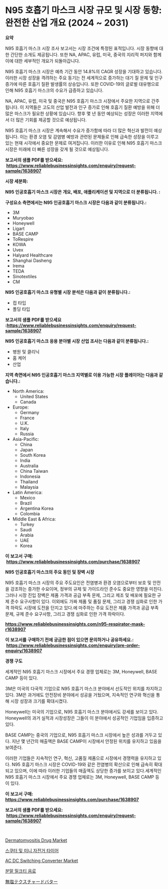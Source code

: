 <p><h1>N95 호흡기 마스크 시장 규모 및 시장 동향: 완전한 산업 개요 (2024 ~ 2031)</h1></p><p><strong>요약</strong></p>
<p><p>N95 호흡기 마스크 시장 조사 보고서는 시장 조건에 특정된 표적입니다. 시장 동향에 대한 간단한 소개도 제공됩니다. 또한 NA, APAC, 유럽, 미국, 중국의 지리적 퍼지와 함께 이에 대한 세부적인 개요가 되돌아갑니다.</p><p>N95 호흡기 마스크 시장은 예측 기간 동안 14.8%의 CAGR 성장을 기대하고 있습니다. 이러한 시장 성장을 격려하는 주요 동기는 전 세계적으로 증가하는 대기 질 문제 및 인구 증가에 따른 호흡기 질환 발생률의 상승입니다. 또한 COVID-19의 글로벌 대유행으로 인해 N95 호흡기 마스크의 수요가 급증하고 있습니다.</p><p>NA, APAC, 유럽, 미국 및 중국은 N95 호흡기 마스크 시장에서 주요한 지역으로 간주됩니다. 이 지역들은 고도의 산업 발전과 인구 증가로 인해 호흡기 질환 예방을 위해 더 많은 마스크가 필요한 상황에 있습니다. 향후 몇 년 동안 예상되는 성장은 이러한 지역에서 더 많은 기회를 제공할 것으로 예상됩니다.</p><p>N95 호흡기 마스크 시장은 계속해서 수요가 증가함에 따라 더 많은 혁신과 발전이 예상됩니다. 이는 환경 오염 및 감염병 예방과 관련된 문제들로 인해 급속한 성장을 이루고 있는 현재 시각에서 중요한 문제로 여겨집니다. 이러한 이유로 인해 N95 호흡기 마스크 시장은 미래에 더 빠른 성장을 갖게 될 것으로 예상됩니다.</p></p>
<p><strong>보고서의 샘플 PDF를 받으세요: &nbsp;<a href="https://www.reliablebusinessinsights.com/enquiry/request-sample/1638907">https://www.reliablebusinessinsights.com/enquiry/request-sample/1638907</a></strong></p>
<p><strong>시장 세분화:</strong></p>
<p><strong> N95 인공호흡기 마스크 시장은 개요, 배포, 애플리케이션 및 지역으로 더 분류됩니다. :</strong></p>
<p><strong>구성요소 측면에서는 N95 인공호흡기 마스크 시장은 다음과 같이 분류됩니다.:</strong></p>
<p><ul><li>3M</li><li>Muryobao</li><li>Honeywell</li><li>Ligart</li><li>BASE CAMP</li><li>ToRespire</li><li>KOWA</li><li>Uvex</li><li>Halyard Healthcare</li><li>Shanghai Dasheng</li><li>Irema</li><li>TEDA</li><li>Sinotextiles</li><li>CM</li></ul></p>
<p><strong> N95 인공호흡기 마스크 유형별 시장 분석은 다음과 같이 분류됩니다.:</strong></p>
<p><ul><li>컵 타입</li><li>폴딩 타입</li></ul></p>
<p><strong>보고서의 샘플 PDF를 받으세요 :<a href="https://www.reliablebusinessinsights.com/enquiry/request-sample/1638907">https://www.reliablebusinessinsights.com/enquiry/request-sample/1638907</a></strong></p>
<p><strong> N95 인공호흡기 마스크 응용 분야별 시장 산업 조사는 다음과 같이 분류됩니다.:</strong></p>
<p><ul><li>병원 및 클리닉</li><li>홈 케어</li><li>산업</li></ul></p>
<p><strong>지역 측면에서 N95 인공호흡기 마스크 지역별로 이용 가능한 시장 플레이어는 다음과 같습니다.:</strong></p>
<p><ul>
    <li>
        North America:
        <ul>
            <li>United States</li>
            <li>Canada</li>
        </ul>
    </li>
    <li>
        Europe:
        <ul>
            <li>Germany</li>
            <li>France</li>
            <li>U.K.</li>
            <li>Italy</li>
            <li>Russia</li>
        </ul>
    </li>
    <li>
        Asia-Pacific:
        <ul>
            <li>China</li>
            <li>Japan</li>
            <li>South Korea</li>
            <li>India</li>
            <li>Australia</li>
            <li>China Taiwan</li>
            <li>Indonesia</li>
            <li>Thailand</li>
            <li>Malaysia</li>
        </ul>
    </li>
    <li>
        Latin America:
        <ul>
            <li>Mexico</li>
            <li>Brazil</li>
            <li>Argentina Korea</li>
            <li>Colombia</li>
        </ul>
    </li>
    <li>
        Middle East & Africa:
        <ul>
            <li>Turkey</li>
            <li>Saudi</li>
            <li>Arabia</li>
            <li>UAE</li>
            <li>Korea</li>
        </ul>
    </li>
    </ul></p>
<p><strong>이 보고서 구매: &nbsp;<a href="https://www.reliablebusinessinsights.com/purchase/1638907">https://www.reliablebusinessinsights.com/purchase/1638907</a></strong></p>
<p><strong>N95 인공호흡기 마스크의 주요 동인 및 장벽 시장</strong></p>
<p><p>N95 호흡기 마스크 시장의 주요 주도요인은 전염병과 환경 오염으로부터 보호 및 안전을 강조하는 증가한 수요이며, 정부의 규제 및 가이드라인 준수도 중요한 영향을 미친다. 그러나 시장 진입 장벽은 제품 가격과 공급 부족 문제, 그리고 제조 및 배포에 필요한 규제 준수 요구사항이 있다. 이외에도 가짜 제품 및 품질 문제, 그리고 경쟁 심화로 인한 가격 하락도 시장에 도전을 던지고 있다.에 마주하는 주요 도전은 제품 가격과 공급 부족 문제, 규제 준수 요구사항, 그리고 경쟁 심화로 인한 가격 하락이다.</p></p>
<p><strong><a href="https://www.reliablebusinessinsights.com/n95-respirator-mask-r1638907">https://www.reliablebusinessinsights.com/n95-respirator-mask-r1638907</a></strong></p>
<p><strong>이 보고서를 구매하기 전에 궁금한 점이 있으면 문의하거나 공유하세요.: &nbsp;<a href="https://www.reliablebusinessinsights.com/enquiry/pre-order-enquiry/1638907">https://www.reliablebusinessinsights.com/enquiry/pre-order-enquiry/1638907</a></strong></p>
<p><strong>경쟁 구도</strong></p>
<p><p>세계적인 N95 호흡기 마스크 시장에서 주요 경쟁 업체로는 3M, Honeywell, BASE CAMP 등이 있다. </p><p>3M은 미국의 다국적 기업으로 N95 호흡기 마스크 분야에서 선도적인 위치를 차지하고 있다. 3M은 과거에도 안전장비 분야에서 성공을 거뒀으며, 지속적인 연구와 혁신을 통해 시장 성장과 크기를 확대시켰다.</p><p>Honeywell는 미국의 기업으로, N95 호흡기 마스크 분야에서도 강세를 보이고 있다. Honeywell의 과거 실적과 시장성장은 그들이 이 분야에서 성공적인 기업임을 입증하고 있다.</p><p>BASE CAMP는 중국의 기업으로, N95 호흡기 마스크 시장에서 높은 성과를 거두고 있다. 지난 몇 년간의 매출액은 BASE CAMP이 시장에서 안정된 위치를 유지하고 있음을 보여준다.</p><p>이러한 기업들은 지속적인 연구, 혁신, 고품질 제품으로 시장에서 경쟁력을 유지하고 있다. N95 호흡기 마스크 시장은 COVID-19와 같은 전염병의 확산으로 인해 급속히 확대되고 있으며, 이에 따라 이러한 기업들의 매출액도 상당한 증가를 보이고 있다.세계적인 N95 호흡기 마스크 시장에서 주요 경쟁 업체로는 3M, Honeywell, BASE CAMP 등이 있다.</p></p>
<p><strong>이 보고서 구매: &nbsp; <a href="https://www.reliablebusinessinsights.com/purchase/1638907">https://www.reliablebusinessinsights.com/purchase/1638907</a></strong></p>
<p><strong>보고서의 샘플 PDF를 받으세요: &nbsp;<a href="https://www.reliablebusinessinsights.com/enquiry/request-sample/1638907">https://www.reliablebusinessinsights.com/enquiry/request-sample/1638907</a></strong><strong></strong></p>
<p>&nbsp;</p>
<p><p><a href="https://github.com/vimar16th/Market-Research-Report-List-4/blob/main/dermatomyositis-drug-market.md">Dermatomyositis Drug Market</a></p><p><a href="https://github.com/EthaWolf/Market-Research-Report-List-1/blob/main/208928186783.md">스쿠터 및 미니 자전거 타이어</a></p><p><a href="https://issuu.com/reportprime-2/docs/ac-dc-switching-converter-market-si_7aa5968360da25">AC DC Switching Converter Market</a></p><p><a href="https://github.com/darrellockm3ytan895656/Market-Research-Report-List-1/blob/main/751631986782.md">분말 밀크티 음료</a></p><p><a href="https://github.com/FredaJerde/Market-Research-Report-List-1/blob/main/499148895139.md">無塩テクスチャードバター</a></p></p>